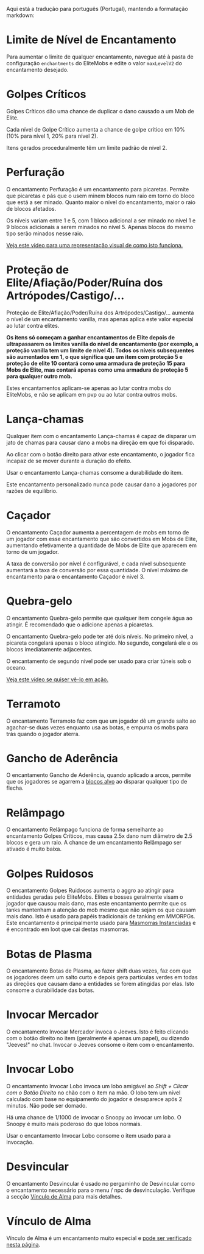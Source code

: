 Aqui está a tradução para português (Portugal), mantendo a formatação markdown:

# Limite de Nível de Encantamento

Para aumentar o limite de qualquer encantamento, navegue até à pasta de configuração `enchantments` do EliteMobs e edite o valor `maxLevelV2` do encantamento desejado.

# Golpes Críticos

Golpes Críticos dão uma chance de duplicar o dano causado a um Mob de Elite.

Cada nível de Golpe Crítico aumenta a chance de golpe crítico em 10% (10% para nível 1, 20% para nível 2).

Itens gerados proceduralmente têm um limite padrão de nível 2.

# Perfuração

O encantamento Perfuração é um encantamento para picaretas. Permite que picaretas e pás que o usem minem blocos num raio em torno do bloco que está a ser minado. Quanto maior o nível do encantamento, maior o raio de blocos afetados.

Os níveis variam entre 1 e 5, com 1 bloco adicional a ser minado no nível 1 e 9 blocos adicionais a serem minados no nível 5. Apenas blocos do mesmo tipo serão minados nesse raio.

[Veja este vídeo para uma representação visual de como isto funciona.](https://youtu.be/CM78o_-Aa0s)

# Proteção de Elite/Afiação/Poder/Ruína dos Artrópodes/Castigo/...

Proteção de Elite/Afiação/Poder/Ruína dos Artrópodes/Castigo/... aumenta o nível de um encantamento vanilla, mas apenas aplica este valor especial ao lutar contra elites.

**Os itens só começam a ganhar encantamentos de Elite depois de ultrapassarem os limites vanilla do nível de encantamento (por exemplo, a proteção vanilla tem um limite de nível 4). Todos os níveis subsequentes são aumentados em 1, o que significa que um item com proteção 5 e proteção de elite 10 contará como uma armadura de proteção 15 para Mobs de Elite, mas contará apenas como uma armadura de proteção 5 para qualquer outro mob.**

Estes encantamentos aplicam-se apenas ao lutar contra mobs do EliteMobs, e não se aplicam em pvp ou ao lutar contra outros mobs.

# Lança-chamas

Qualquer item com o encantamento Lança-chamas é capaz de disparar um jato de chamas para causar dano a mobs na direção em que foi disparado.

Ao clicar com o botão direito para ativar este encantamento, o jogador fica incapaz de se mover durante a duração do efeito.

Usar o encantamento Lança-chamas consome a durabilidade do item.

Este encantamento personalizado nunca pode causar dano a jogadores por razões de equilíbrio.

# Caçador

O encantamento Caçador aumenta a percentagem de mobs em torno de um jogador com esse encantamento que são convertidos em Mobs de Elite, aumentando efetivamente a quantidade de Mobs de Elite que aparecem em torno de um jogador.

A taxa de conversão por nível é configurável, e cada nível subsequente aumentará a taxa de conversão por essa quantidade. O nível máximo de encantamento para o encantamento Caçador é nível 3.

# Quebra-gelo

O encantamento Quebra-gelo permite que qualquer item congele água ao atingir. É recomendado que o adicione apenas a picaretas.

O encantamento Quebra-gelo pode ter até dois níveis. No primeiro nível, a picareta congelará apenas o bloco atingido. No segundo, congelará ele e os blocos imediatamente adjacentes.

O encantamento de segundo nível pode ser usado para criar túneis sob o oceano.

[Veja este vídeo se quiser vê-lo em ação.](https://youtu.be/k206wfEBCqs)

# Terramoto

O encantamento Terramoto faz com que um jogador dê um grande salto ao agachar-se duas vezes enquanto usa as botas, e empurra os mobs para trás quando o jogador aterra.

# Gancho de Aderência

O encantamento Gancho de Aderência, quando aplicado a arcos, permite que os jogadores se agarrem a [blocos alvo](https://minecraft.fandom.com/wiki/Target) ao disparar qualquer tipo de flecha.

# Relâmpago

O encantamento Relâmpago funciona de forma semelhante ao encantamento Golpes Críticos, mas causa 2.5x dano num diâmetro de 2.5 blocos e gera um raio. A chance de um encantamento Relâmpago ser ativado é muito baixa.

# Golpes Ruidosos

O encantamento Golpes Ruidosos aumenta o aggro ao atingir para entidades geradas pelo EliteMobs. Elites e bosses geralmente visam o jogador que causou mais dano, mas este encantamento permite que os tanks mantenham a atenção do mob mesmo que não sejam os que causam mais dano. Isto é usado para papéis tradicionais de tanking em MMORPGs. Este encantamento é principalmente usado para [Masmorras Instanciadas]($language$/EliteMobs/building_for_elitemobs.md&section=instanced-dungeons) e é encontrado em loot que cai destas masmorras.

# Botas de Plasma

O encantamento Botas de Plasma, ao fazer shift duas vezes, faz com que os jogadores deem um salto curto e depois gera partículas verdes em todas as direções que causam dano a entidades se forem atingidas por elas. Isto consome a durabilidade das botas.

# Invocar Mercador

O encantamento Invocar Mercador invoca o Jeeves. Isto é feito clicando com o botão direito no item (geralmente é apenas um papel), ou dizendo "Jeeves!" no chat. Invocar o Jeeves consome o item com o encantamento.

# Invocar Lobo

O encantamento Invocar Lobo invoca um lobo amigável ao *Shift + Clicar com o Botão Direito* no chão com o item na mão. O lobo tem um nível calculado com base no equipamento do jogador e desaparece após 2 minutos. Não pode ser domado.

Há uma chance de 1/1000 de invocar o Snoopy ao invocar um lobo. O Snoopy é muito mais poderoso do que lobos normais.

Usar o encantamento Invocar Lobo consome o item usado para a invocação.

# Desvincular

O encantamento Desvincular é usado no pergaminho de Desvincular como o encantamento necessário para o menu / npc de desvinculação. Verifique a secção [Vínculo de Alma](#Soulbind) para mais detalhes.

# Vínculo de Alma

Vínculo de Alma é um encantamento muito especial e [pode ser verificado nesta página]($language$/elitemobs/soulbind.md).